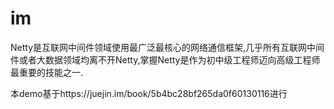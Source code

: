 # im
Netty是互联网中间件领域使用最广泛最核心的网络通信框架,几乎所有互联网中间件或者大数据领域均离不开Netty,掌握Netty是作为初中级工程师迈向高级工程师最重要的技能之一.

本demo基于https://juejin.im/book/5b4bc28bf265da0f60130116进行
